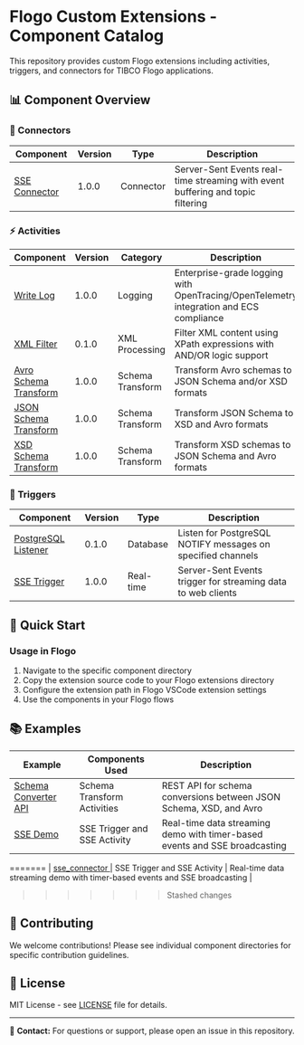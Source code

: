 # Flogo Custom Extensions - Component Catalog

This repository provides custom Flogo extensions including activities, triggers, and connectors for TIBCO Flogo applications.

## 📊 Component Overview

### 🔌 Connectors

| Component | Version | Type | Description |
|-----------|---------|------|-------------|
| [SSE Connector](sse/) | 1.0.0 | Connector | Server-Sent Events real-time streaming with event buffering and topic filtering |

### ⚡ Activities

| Component | Version | Category | Description |
|-----------|---------|----------|-------------|
| [Write Log](activity/write-log/) | 1.0.0 | Logging | Enterprise-grade logging with OpenTracing/OpenTelemetry integration and ECS compliance |
| [XML Filter](activity/xmlfilter/) | 0.1.0 | XML Processing | Filter XML content using XPath expressions with AND/OR logic support |
| [Avro Schema Transform](activity/schema-transform/avroschematransform/) | 1.0.0 | Schema Transform | Transform Avro schemas to JSON Schema and/or XSD formats |
| [JSON Schema Transform](activity/schema-transform/jsonschematransform/) | 1.0.0 | Schema Transform | Transform JSON Schema to XSD and Avro formats |
| [XSD Schema Transform](activity/schema-transform/xsdschematransform/) | 1.0.0 | Schema Transform | Transform XSD schemas to JSON Schema and Avro formats |

### 🎯 Triggers

| Component | Version | Type | Description |
|-----------|---------|------|-------------|
| [PostgreSQL Listener](trigger/postgreslistener/) | 0.1.0 | Database | Listen for PostgreSQL NOTIFY messages on specified channels |
| [SSE Trigger](sse/trigger/) | 1.0.0 | Real-time | Server-Sent Events trigger for streaming data to web clients |

## 🚀 Quick Start

### Usage in Flogo
1. Navigate to the specific component directory
2. Copy the extension source code to your Flogo extensions directory
3. Configure the extension path in Flogo VSCode extension settings
4. Use the components in your Flogo flows

## 📚 Examples

| Example | Components Used | Description |
|---------|----------------|-------------|
| [Schema Converter API](examples/schema_converter/) | Schema Transform Activities | REST API for schema conversions between JSON Schema, XSD, and Avro |
| [SSE Demo](examples/sse_connector/) | SSE Trigger and SSE Activity | Real-time data streaming demo with timer-based events and SSE broadcasting |

=======
| [sse_connector	](examples/sse_connector/) | SSE Trigger and SSE Activity | Real-time data streaming demo with timer-based events and SSE broadcasting |
>>>>>>> Stashed changes


## 🤝 Contributing

We welcome contributions! Please see individual component directories for specific contribution guidelines.

## 📄 License

MIT License - see [LICENSE](LICENSE) file for details.

---

📧 **Contact:** For questions or support, please open an issue in this repository.
